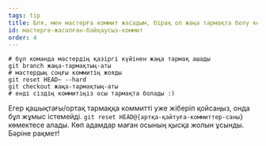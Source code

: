 ```yaml
---
tags: tip
title: Бля, мен мастерға коммит жасадым, бірақ ол жаңа тармақта болу керек!
id: мастерге-жасалған-байқаусыз-коммит
order: 4
---
```


```git
# бұл команда мастердің қазіргі күйінен жаңа тармақ ашады
git branch жаңа-тармақтың-аты
# мастердың соңғы коммитің жояды
git reset HEAD~ --hard
git checkout жаңа-тармақтың-аты
# енді сіздің коммитіңіз осы тармақта болады :)
```

Егер қашықтағы/ортақ тармаққа коммитті уже жіберіп қойсаңыз, онда бұл жұмыс істемейді.
`git reset HEAD@{артқа-қайтуға-коммиттер-саны}` көмектесе алады. Көп адамдар маған осының қысқа жолын ұсынды. Бәріне рақмет!
